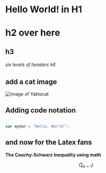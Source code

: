 # Hello World! in H1

# h2 over here

## h3

###### six levels of headers h6
## add a cat image 

![image of Yaktocat](https://github.com/sansyl/skills-communicate-using-markdown2/assets/146139623/177c85e8-86dd-436f-a0cc-3fbd034db1f6)

## Adding code notation
```Javascript

var myVar = "Hello, World!";
```

## and now for the Latex fans
**The Cauchy-Schwarz Inequality using math**

```math
\left (\sum_{k=1}\right)
```
